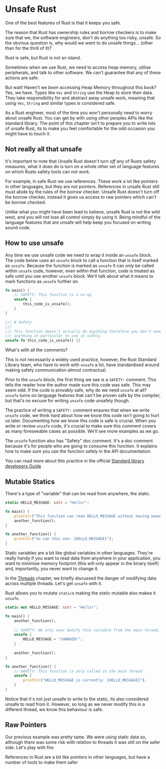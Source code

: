 Unsafe Rust
===========

One of the best features of Rust is that it keeps you safe.

The reason that Rust has ownership rules and borrow checkers is to make sure that we, the software engineers, don't do
anything too risky, unsafe. So the obvious question is, why would we _want_ to do unsafe things... (other than for the
thrill of it)?

Rust is safe, but Rust is not an island.

Sometimes when we use Rust, we need to access heap memory, utilise peripherals, and talk to other software. We can't
guarantee that any of these actions are safe.

But wait! Haven't we _been_ accessing Heap Memory throughout this book? Yes, we have. Types like `Vec` and `String`
use the Heap to store their data. They take responsibility for and abstract away unsafe work, meaning that _using_
`Vec`, `String` and similar types _is_ considered safe.

As a Rust engineer, most of the time you won't personally need to worry about unsafe Rust. You can get by with using
other peoples APIs like the standard library. The point of this chapter isn't to prepare you to write lots of unsafe
Rust, its to make you feel comfortable for the odd occasion you might have to touch it.

Not really all that unsafe
--------------------------

It's important to note that Unsafe Rust doesn't turn _off_ any of Rusts safety measures, what it does do is turn _on_ a
whole other set of language features on which Rusts safety tools can not work.

For example, in safe Rust we use references. These work a lot like pointers in other languages, but they are not
pointers. References in unsafe Rust still must abide by the rules of the borrow checker. Unsafe Rust doesn't turn off
the borrow checker, instead it gives us access to raw pointers which can't be borrow checked.

Unlike what you might have been lead to believe, unsafe Rust is not the wild west, and you will not lose all control
simply by using it. Being mindful of the language features that are unsafe will help keep you focused on writing sound
code.

How to use unsafe
-----------------

Any time we use unsafe code we need to wrap it inside an `unsafe` block. The code below uses an `unsafe` block to call a
function that is itself marked as `unsafe`. Because the function is marked as `unsafe` it can _only_ be called within
`unsafe` code, however, even within that function, code is treated as safe until you use another `unsafe` block. We'll
talk about what it means to mark functions as `unsafe` further on.

```rust
fn main() {
    // SAFETY: This function is a no-op
    unsafe {
        this_code_is_unsafe();
    }
}

/// # Safety
/// 
/// This function doesn't actually do anything therefore you don't need to do
/// anything in particular to use it safely.
unsafe fn this_code_is_unsafe() {}
```

What's with all the comments?

This is not necessarily a widely used practice, however, the Rust Standard Library team, who have to work with `unsafe`
a lot, have standardised around making safety communication almost contractual.

Prior to the `unsafe` block, the first thing we see is a `SAFETY:` comment. This tells the reader how the author made
sure this code was safe. This may seem odd. If the code is provably safe, why do we need `unsafe` at all? `unsafe` turns
on language features that can't be proven safe by the compiler, but that's no excuse for writing `unsafe` code unsafely
though.

The practice of writing a `SAFETY:` comment ensures that when we write `unsafe` code, we think hard about how we know
this code isn't going to hurt us later. Documenting how we know this code is safe is crucial. When you write or review 
`unsafe` code, it's crucial to make sure this comment covers as many foreseeable cases as possible. We'll see more
examples as we go.

The `unsafe` function also has "Safety" doc comment. It's a doc comment because it's for people who are going to consume
this function. It explains how to make sure you use the function safely in the API documentation.

You can read more about this practice in the official 
[Standard library developers Guide](https://std-dev-guide.rust-lang.org/policy/safety-comments.html)

Mutable Statics
---------------

There's a type of "variable" that can be read from anywhere, the static.

```rust
static HELLO_MESSAGE: &str = "Hello!";

fn main() {
    println!("This function can read HELLO_MESSAGE without having ownership: {HELLO_MESSAGE}");
    another_function();
}

fn another_function() {
    println!("So can this one: {HELLO_MESSAGE}");
}
```

Static variables are a bit like global variables in other languages. They're really handy if you want to read data from
anywhere in your application, you want to minimise memory footprint (this will only appear in the binary itself) and,
importantly, you never want to change it.

In the [Threads](./threads.md#sharing-state) chapter, we briefly discussed the danger of modifying data across multiple
threads. Let's get `unsafe` with it.

Rust allows you to mutate `static`s making the static mutable also makes it `unsafe`.

```rust
static mut HELLO_MESSAGE: &str = "Hello!";

fn main() {
    another_function();
    
    // SAFETY: We only ever modify this variable from the main thread, HELLO_MESSAGE is never used by other threads
    unsafe {
        HELLO_MESSAGE = "CHANGED!";
    }
    
    another_function();
}

fn another_function() {
    // SAFETY: This function is only called in the main thread
    unsafe {
        println!("HELLO_MESSAGE is currently: {HELLO_MESSAGE}");
    }
}
```

Notice that it's not just unsafe to write to the static, its also considered unsafe to read from it. However, so long as
we never modify this in a different thread, we know this behaviour is safe.

Raw Pointers
------------

Our previous example was pretty tame. We were using static data so, although there was some risk with relation to
threads it was still on the safer side. Let's play with fire.

References in Rust are a bit like pointers in other languages, but have a number of tools to make them safer
